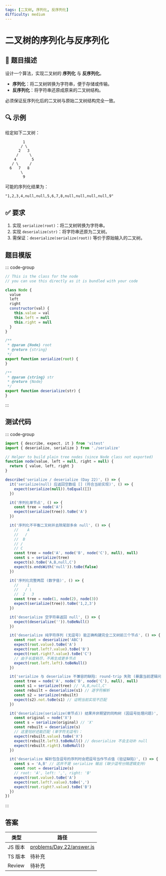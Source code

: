 ```yaml
---
tags: [二叉树, 序列化, 反序列化]
difficulty: medium
---
```


# 二叉树的序列化与反序列化

## 📖 题目描述

设计一个算法，实现二叉树的 **序列化** 与 **反序列化**。

- **序列化**：将二叉树转换为字符串，便于存储或传输。
- **反序列化**：将字符串还原成原来的二叉树结构。

必须保证反序列化后的二叉树与原始二叉树结构完全一致。

## 🔍 示例

给定如下二叉树：

```
        1
       / \
      2   3
     /     \
    4       5
   / \     /
  6   7   8
       \
        9
```

可能的序列化结果为：

```
"1,2,3,4,null,null,5,6,7,8,null,null,null,null,9"
```

## ✅ 要求

1. 实现 `serialize(root)`：将二叉树转换为字符串。
2. 实现 `deserialize(str)`：将字符串还原为二叉树。
3. 需保证：`deserialize(serialize(root))` 等价于原始输入的二叉树。

## 题目模版

::: code-group

```js [serialize.js]
// This is the class for the node
// you can use this directly as it is bundled with your code

class Node {
  value
  left
  right
  constructor(val) {
    this.value = val
    this.left = null
    this.right = null
  }
}

/**
 * @param {Node} root
 * @return {string}
 */
export function serialize(root) {
}

/**
 * @param {string} str
 * @return {Node}
 */
export function deserialize(str) {
}

```

:::

## 测试代码

::: code-group

```js [test.js]
import { describe, expect, it } from 'vitest'
import { deserialize, serialize } from './serialize'

// Helper to build plain tree nodes (since Node class not exported)
function node(value, left = null, right = null) {
  return { value, left, right }
}

describe('serialize / deserialize (Day 22)', () => {
  it('serialize(null) 应返回空数组 [] (符合当前实现)', () => {
    expect(serialize(null)).toEqual([])
  })

  it('序列化单节点', () => {
    const tree = node('A')
    expect(serialize(tree)).toBe('A')
  })

  it('序列化不平衡二叉树并去除尾部多余 null', () => {
    //    A
    //   /
    //  B
    // /
    // C
    const tree = node('A', node('B', node('C'), null), null)
    const s = serialize(tree)
    expect(s).toBe('A,B,null,C')
    expect(s.endsWith('null')).toBe(false)
  })

  it('序列化完整两层 (数字值)', () => {
    //    1
    //   / \
    //  2   3
    const tree = node(1, node(2), node(3))
    expect(serialize(tree)).toBe('1,2,3')
  })

  it('deserialize 空字符串返回 null', () => {
    expect(deserialize('')).toBeNull()
  })

  it('deserialize 纯字符序列 (无逗号) 能正确构建完全二叉树前三个节点', () => {
    const root = deserialize('ABC')
    expect(root.value).toBe('A')
    expect(root.left?.value).toBe('B')
    expect(root.right?.value).toBe('C')
    // 由于长度耗尽，不再生成更多节点
    expect(root.left.left).toBeNull()
  })

  it('serialize 与 deserialize 不兼容的缺陷: round-trip 失败 (暴露当前逻辑问题)', () => {
    const tree = node('A', node('B', node('C'), null), null)
    const s1 = serialize(tree) // 'A,B,null,C'
    const rebuilt = deserialize(s1) // 逐字符解析
    const s2 = serialize(rebuilt)
    expect(s2).not.toBe(s1) // 证明当前实现不匹配
  })

  it('deserialize(serialize(单节点)) 结果并非期望的同构树 (因逗号处理问题)', () => {
    const original = node('X')
    const s = serialize(original) // 'X'
    const rebuilt = deserialize(s)
    // 这里恰好还能匹配 (单字符无逗号)：
    expect(rebuilt.value).toBe('X')
    expect(rebuilt.left).toBeNull() // deserialize 不会主动补 null
    expect(rebuilt.right).toBeNull()
  })

  it('deserialize 解析包含逗号的序列时会把逗号当作节点值 (验证缺陷)', () => {
    const s = 'A,B' // 这并不是 serialize 输出 (缺少逗号分隔逻辑支持)
    const root = deserialize(s)
    // root: 'A', left: ',', right: 'B'
    expect(root.value).toBe('A')
    expect(root.left?.value).toBe(',')
    expect(root.right?.value).toBe('B')
  })
})

```

:::

## 答案

| 类型    | 路径                                                                                                                              |
| ------- | --------------------------------------------------------------------------------------------------------------------------------- |
| JS 版本 | [problems/Day 22/answer.js](https://github.com/506-FETL/one-question-per-day/blob/main/packages/problems/base/Day%2022/answer.js) |
| TS 版本 | 待补充                                                                                                                            |
| Review  | 待补充                                                                                                                            |
